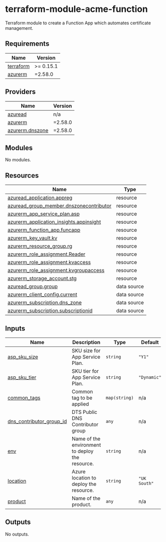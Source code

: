 # terraform-module-acme-function

Terraform module to create a Function App which automates certificate management.

## Requirements

| Name | Version |
|------|---------|
| <a name="requirement_terraform"></a> [terraform](#requirement\_terraform) | >= 0.15.1 |
| <a name="requirement_azurerm"></a> [azurerm](#requirement\_azurerm) | =2.58.0 |

## Providers

| Name | Version |
|------|---------|
| <a name="provider_azuread"></a> [azuread](#provider\_azuread) | n/a |
| <a name="provider_azurerm"></a> [azurerm](#provider\_azurerm) | =2.58.0 |
| <a name="provider_azurerm.dnszone"></a> [azurerm.dnszone](#provider\_azurerm.dnszone) | =2.58.0 |

## Modules

No modules.

## Resources

| Name | Type |
|------|------|
| [azuread_application.appreg](https://registry.terraform.io/providers/hashicorp/azuread/latest/docs/resources/application) | resource |
| [azuread_group_member.dnszonecontributor](https://registry.terraform.io/providers/hashicorp/azuread/latest/docs/resources/group_member) | resource |
| [azurerm_app_service_plan.asp](https://registry.terraform.io/providers/hashicorp/azurerm/2.58.0/docs/resources/app_service_plan) | resource |
| [azurerm_application_insights.appinsight](https://registry.terraform.io/providers/hashicorp/azurerm/2.58.0/docs/resources/application_insights) | resource |
| [azurerm_function_app.funcapp](https://registry.terraform.io/providers/hashicorp/azurerm/2.58.0/docs/resources/function_app) | resource |
| [azurerm_key_vault.kv](https://registry.terraform.io/providers/hashicorp/azurerm/2.58.0/docs/resources/key_vault) | resource |
| [azurerm_resource_group.rg](https://registry.terraform.io/providers/hashicorp/azurerm/2.58.0/docs/resources/resource_group) | resource |
| [azurerm_role_assignment.Reader](https://registry.terraform.io/providers/hashicorp/azurerm/2.58.0/docs/resources/role_assignment) | resource |
| [azurerm_role_assignment.kvaccess](https://registry.terraform.io/providers/hashicorp/azurerm/2.58.0/docs/resources/role_assignment) | resource |
| [azurerm_role_assignment.kvgroupaccess](https://registry.terraform.io/providers/hashicorp/azurerm/2.58.0/docs/resources/role_assignment) | resource |
| [azurerm_storage_account.stg](https://registry.terraform.io/providers/hashicorp/azurerm/2.58.0/docs/resources/storage_account) | resource |
| [azuread_group.group](https://registry.terraform.io/providers/hashicorp/azuread/latest/docs/data-sources/group) | data source |
| [azurerm_client_config.current](https://registry.terraform.io/providers/hashicorp/azurerm/2.58.0/docs/data-sources/client_config) | data source |
| [azurerm_subscription.dns_zone](https://registry.terraform.io/providers/hashicorp/azurerm/2.58.0/docs/data-sources/subscription) | data source |
| [azurerm_subscription.subscriptionid](https://registry.terraform.io/providers/hashicorp/azurerm/2.58.0/docs/data-sources/subscription) | data source |

## Inputs

| Name | Description | Type | Default | Required |
|------|-------------|------|---------|:--------:|
| <a name="input_asp_sku_size"></a> [asp\_sku\_size](#input\_asp\_sku\_size) | SKU size for App Service Plan. | `string` | `"Y1"` | no |
| <a name="input_asp_sku_tier"></a> [asp\_sku\_tier](#input\_asp\_sku\_tier) | SKU tier for App Service Plan. | `string` | `"Dynamic"` | no |
| <a name="input_common_tags"></a> [common\_tags](#input\_common\_tags) | Common tag to be applied | `map(string)` | n/a | yes |
| <a name="input_dns_contributor_group_id"></a> [dns\_contributor\_group\_id](#input\_dns\_contributor\_group\_id) | DTS Public DNS Contributor group | `any` | n/a | yes |
| <a name="input_env"></a> [env](#input\_env) | Name of the environment to deploy the resource. | `string` | n/a | yes |
| <a name="input_location"></a> [location](#input\_location) | Azure location to deploy the resource. | `string` | `"UK South"` | no |
| <a name="input_product"></a> [product](#input\_product) | Name of the product. | `any` | n/a | yes |

## Outputs

No outputs.
